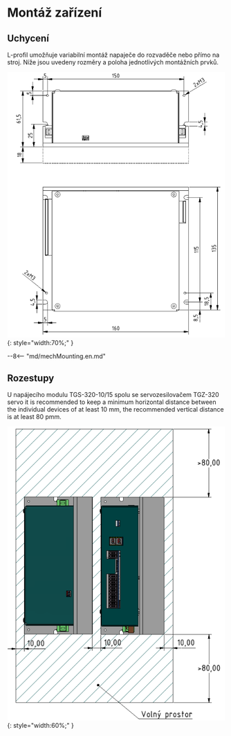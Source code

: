 # Montáž zařízení
## Uchycení
L-profil umožňuje variabilní montáž napaječe do rozvaděče nebo přímo na stroj. Níže jsou uvedeny rozměry a poloha jednotlivých montážních prvků.

![TGS-320-10/15 Mounting Front](../img/mounting1.png){: style="width:70%;" }

--8<-- "md/mechMounting.en.md"

## Rozestupy
U napájecího modulu TGS-320-10/15 spolu se servozesilovačem TGZ-320 servo it is recommended to keep a minimum horizontal distance between the individual devices of at least 10&nbsp;mm, the recommended vertical distance is at least 80&nbsp;pmm.

![TGZ-D-320 Distance](../../../../source/img/placement4.png){: style="width:60%;" }